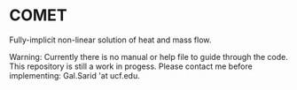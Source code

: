 # COMET

Fully-implicit non-linear solution of heat and mass flow. 

Warning: Currently there is no manual or help file to guide through the code. This repository is still a work in progess. Please contact me before implementing: 
Gal.Sarid 'at ucf.edu.

